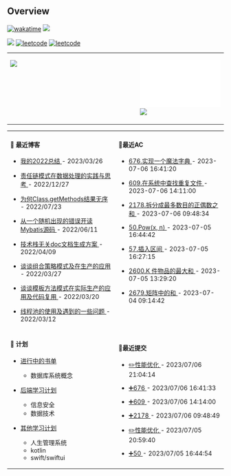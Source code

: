 
## Overview

[![wakatime](https://wakatime.com/badge/user/78591c59-95d5-4479-b2fc-988c35f31d59.svg)](https://wakatime.com/@78591c59-95d5-4479-b2fc-988c35f31d59) ![](https://gpvc.arturio.dev/0xcaffebabe)

![](https://img.shields.io/static/v1?label=LeetCode%20CN&message=0xcaffebabe&color=success) [![leetcode](https://img.shields.io/static/v1?label=Solved&message=820%20/%203376&color=success)](https://leetcode.cn/u/0xcaffebabe/) [![leetcode](https://img.shields.io/static/v1?label=Accepted&message=83.67%&color=success)](https://leetcode.cn/u/0xcaffebabe/)

<table border="0">
  <tr border="0">

  <td valign="top" width="60%">

  ![](https://github-readme-stats.vercel.app/api/wakatime?username=0xcaffebabe&layout=compact&langs_count=12&theme=dark&range=all_time)

  </td>

  <td valign="top" width="40%">

  ![](https://raw.githubusercontent.com/0xcaffebabe/github-stats/master/generated/overview.svg)
  ![](https://github-profile-summary-cards.vercel.app/api/cards/productive-time?username=0xcaffebabe&theme=github_dark&utcOffset=8)

  </td>
  </tr>

</table>

<table>

<tr>
<td valign="top" width="50%">

#### 📖 最近博客


* <a href="https://0xcaffebabe.github.io/%E4%BA%BA%E7%94%9F/2023/03/26/%E6%88%91%E7%9A%842022%E6%80%BB%E7%BB%93.html" target="_blank"> 我的2022总结 </a> - 2023/03/26 

    
* <a href="https://0xcaffebabe.github.io/%E8%AE%BE%E8%AE%A1%E6%A8%A1%E5%BC%8F/2022/12/27/%E8%B4%A3%E4%BB%BB%E9%93%BE%E6%A8%A1%E5%BC%8F%E5%9C%A8%E6%95%B0%E6%8D%AE%E5%A4%84%E7%90%86%E7%9A%84%E5%AE%9E%E8%B7%B5%E4%B8%8E%E6%80%9D%E8%80%83.html" target="_blank"> 责任链模式在数据处理的实践与思考 </a> - 2022/12/27 

    
* <a href="https://0xcaffebabe.github.io/jvm/2022/07/23/%E4%B8%BA%E4%BD%95Class.getMethods%E7%BB%93%E6%9E%9C%E6%97%A0%E5%BA%8F.html" target="_blank"> 为何Class.getMethods结果无序 </a> - 2022/07/23 

    
* <a href="https://0xcaffebabe.github.io/java/2022/06/11/%E4%BB%8E%E4%B8%80%E4%B8%AA%E9%9A%8F%E6%9C%BA%E5%87%BA%E7%8E%B0%E7%9A%84%E9%94%99%E8%AF%AF%E5%BC%80%E8%AF%BBMybatis%E6%BA%90%E7%A0%81.html" target="_blank"> 从一个随机出现的错误开读Mybatis源码 </a> - 2022/06/11 

    
* <a href="https://0xcaffebabe.github.io/%E6%97%A5%E5%B8%B8/2022/04/09/%E6%8A%80%E6%9C%AF%E6%A0%88%E6%97%A0%E5%85%B3doc%E6%96%87%E6%A1%A3%E7%94%9F%E6%88%90%E6%96%B9%E6%A1%88.html" target="_blank"> 技术栈无关doc文档生成方案 </a> - 2022/04/09 

    
* <a href="https://0xcaffebabe.github.io/%E8%AE%BE%E8%AE%A1%E6%A8%A1%E5%BC%8F/2022/03/27/%E8%B0%88%E8%B0%88%E7%BB%84%E5%90%88%E7%AD%96%E7%95%A5%E6%A8%A1%E5%BC%8F%E5%8F%8A%E5%9C%A8%E7%94%9F%E4%BA%A7%E7%9A%84%E5%BA%94%E7%94%A8.html" target="_blank"> 谈谈组合策略模式及在生产的应用 </a> - 2022/03/27 

    
* <a href="https://0xcaffebabe.github.io/%E8%AE%BE%E8%AE%A1%E6%A8%A1%E5%BC%8F/2022/03/20/%E8%B0%88%E8%B0%88%E6%A8%A1%E6%9D%BF%E6%96%B9%E6%B3%95%E6%A8%A1%E5%BC%8F%E5%9C%A8%E5%AE%9E%E9%99%85%E7%94%9F%E4%BA%A7%E7%9A%84%E5%BA%94%E7%94%A8%E5%8F%8A%E4%BB%A3%E7%A0%81%E5%A4%8D%E7%94%A8.html" target="_blank"> 谈谈模板方法模式在实际生产的应用及代码复用 </a> - 2022/03/20 

    
* <a href="https://0xcaffebabe.github.io/java/2022/03/12/%E7%BA%BF%E7%A8%8B%E6%B1%A0%E7%9A%84%E4%BD%BF%E7%94%A8%E5%8F%8A%E9%81%87%E5%88%B0%E7%9A%84%E4%B8%80%E4%BA%9B%E9%97%AE%E9%A2%98.html" target="_blank"> 线程池的使用及遇到的一些问题 </a> - 2022/03/12 

        

</td>

<td valign="top" width="50%">

#### 🔋最近AC


  * <a href="https://leetcode.cn/submissions/detail/444762229" target="_blank"> 676.实现一个魔法字典 </a> - 2023-07-06 16:41:20 

    
  * <a href="https://leetcode.cn/submissions/detail/444697004" target="_blank"> 609.在系统中查找重复文件 </a> - 2023-07-06 14:11:00 

    
  * <a href="https://leetcode.cn/submissions/detail/444617888" target="_blank"> 2178.拆分成最多数目的正偶数之和 </a> - 2023-07-06 09:48:34 

    
  * <a href="https://leetcode.cn/submissions/detail/444469310" target="_blank"> 50.Pow(x, n) </a> - 2023-07-05 16:44:42 

    
  * <a href="https://leetcode.cn/submissions/detail/444462383" target="_blank"> 57.插入区间 </a> - 2023-07-05 16:27:15 

    
  * <a href="https://leetcode.cn/submissions/detail/444403796" target="_blank"> 2600.K 件物品的最大和 </a> - 2023-07-05 13:29:20 

    
  * <a href="https://leetcode.cn/submissions/detail/444037077" target="_blank"> 2679.矩阵中的和 </a> - 2023-07-04 09:14:42 

    

</td>

</tr>

<tr>

<td valign="top" width="50%">

#### 📝 计划

- [进行中的书单](https://github.com/users/0xcaffebabe/projects/4)
  - 数据库系统概念


- [后端学习计划](https://github.com/users/0xcaffebabe/projects/1)
  - 信息安全
  - 数据技术


- [其他学习计划](https://github.com/users/0xcaffebabe/projects/3)
  - 人生管理系统
  - kotlin
  - swift/swiftui


<td>

#### 🌴最近提交


  * <a href="https://github.com/0xcaffebabe/note/commit/e5787264bd048339e7db1f8ad55ba6b4ee93a6b5" target="_blank"> ✏️性能优化 </a> - 2023/07/06 21:04:14 

    
  * <a href="https://github.com/0xcaffebabe/leetcode/commit/27735140dcef35c4465693d6b825d8b17195fcbd" target="_blank"> ➕676 </a> - 2023/07/06 16:41:33 

    
  * <a href="https://github.com/0xcaffebabe/leetcode/commit/a06c4d74b14adbe535c30a1438d886987eca7ef3" target="_blank"> ➕609 </a> - 2023/07/06 14:14:00 

    
  * <a href="https://github.com/0xcaffebabe/leetcode/commit/1838fc2d48dc8ef60a0ac37409c5b19b7891e3bb" target="_blank"> ➕2178 </a> - 2023/07/06 09:48:49 

    
  * <a href="https://github.com/0xcaffebabe/note/commit/f4c258807ebaad10b10f6cdd808888d5a8a563a2" target="_blank"> ✏️性能优化 </a> - 2023/07/05 20:59:40 

    
  * <a href="https://github.com/0xcaffebabe/leetcode/commit/5f944ab47805049ed01c436963db1c5d4b0cad2c" target="_blank"> ➕50 </a> - 2023/07/05 16:44:54 

    

</td>

</tr>

</table>

